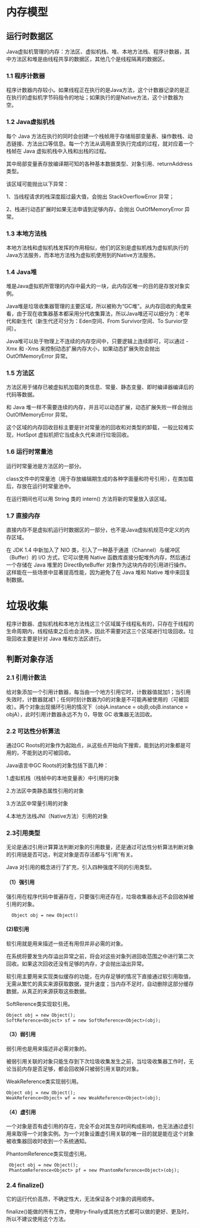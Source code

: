 
# 内存模型

## 运行时数据区
Java虚拟机管理的内存：方法区、虚拟机栈、堆、本地方法栈、程序计数器，其中方法区和堆是由线程共享的数据区，其他几个是线程隔离的数据区。  

### 1.1 程序计数器
程序计数器内存较小。如果线程正在执行的是Java方法，这个计数器记录的是正在执行的虚拟机字节码指令的地址；如果执行的是Native方法，这个计数器为空。  

### 1.2 Java虚拟机栈  
每个 Java 方法在执行的同时会创建一个栈帧用于存储局部变量表、操作数栈、动态链接、方法出口等信息。每一个方法从调用直至执行完成的过程，就对应着一个栈帧在 Java 虚拟机栈中入栈和出栈的过程。 

其中局部变量表存放编译期可知的各种基本数据类型、对象引用、returnAddress类型。  

该区域可能抛出以下异常：

1、当线程请求的栈深度超过最大值，会抛出 StackOverflowError 异常；

2、栈进行动态扩展时如果无法申请到足够内存，会抛出 OutOfMemoryError 异常。  

### 1.3 本地方法栈  
本地方法栈和虚拟机栈发挥的作用相似，他们的区别是虚拟机栈为虚拟机执行的Java方法服务，而本地方法栈为虚拟机使用到的Native方法服务。

### 1.4 Java堆  
堆是Java虚拟机所管理的内存中最大的一块，此内存区唯一的目的是存放对象实例。

Java堆是垃圾收集器管理的主要区域，所以被称为“GC堆”。从内存回收的角度来看，由于现在收集器基本都采用分代收集算法，所以Java堆还可以细分为：老年代和新生代（新生代还可分为：Eden空间、From Survivor空间、To Survior空间）。  

Java堆可以处于物理上不连续的内存空间中，只要逻辑上连续即可，可以通过 -Xmx 和 -Xms 来控制动态扩展内存大小，如果动态扩展失败会抛出 OutOfMemoryError 异常。  

### 1.5 方法区  
方法区用于储存已被虚拟机加载的类信息、常量、静态变量、即时编译器编译后的代码等数据。  

和 Java 堆一样不需要连续的内存，并且可以动态扩展，动态扩展失败一样会抛出 OutOfMemoryError 异常。  

这个区域的内存回收目标主要是针对常量池的回收和对类型的卸载，一般比较难实现，HotSpot 虚拟机把它当成永久代来进行垃圾回收。  

### 1.6 运行时常量池  
运行时常量池是方法区的一部分。

class文件中的常量池（用于存放编辑期生成的各种字面量和符号引用），在类加载后，存放在运行时常量池中。

在运行期间也可以用 String 类的 intern() 方法将新的常量放入该区域。

### 1.7 直接内存  
直接内存不是虚拟机运行时数据区的一部分，也不是Java虚拟机规范中定义的内存区域。

在 JDK 1.4 中新加入了 NIO 类，引入了一种基于通道（Channel）与缓冲区（Buffer）的 I/O 方式，它可以使用 Native 函数库直接分配堆外内存，然后通过一个存储在 Java 堆里的 DirectByteBuffer 对象作为这块内存的引用进行操作。这样能在一些场景中显著提高性能，因为避免了在 Java 堆和 Native 堆中来回复制数据。

# 垃圾收集
 
程序计数器、虚拟机栈和本地方法栈这三个区域属于线程私有的，只存在于线程的生命周期内，线程结束之后也会消失，因此不需要对这三个区域进行垃圾回收。垃圾回收主要是针对 Java 堆和方法区进行。

## 判断对象存活

### 2.1 引用计数法
给对象添加一个引用计数器，每当由一个地方引用它时，计数器值就加1；当引用失效时，计数器就减1；任何时刻计数器为0的对象是不可能再被使用的（可被回收）。两个对象出现循环引用的情况下（objA.instance = objB;objB.instance = objA），此时引用计数器永远不为 0，导致 GC 收集器无法回收。

### 2.2 可达性分析算法
通过GC Roots的对象作为起始点，从这些点开始向下搜索，能到达的对象都是可用的，不能到达的可被回收。

Java语言中GC Roots的对象包括下面几种：

1.虚拟机栈（栈帧中的本地变量表）中引用的对象

2.方法区中类静态属性引用的对象

3.方法区中常量引用的对象

4.本地方法栈JNI（Native方法）引用的对象

### 2.3引用类型
无论是通过引用计算算法判断对象的引用数量，还是通过可达性分析算法判断对象的引用链是否可达，判定对象是否存活都与“引用”有关。

Java 对引用的概念进行了扩充，引入四种强度不同的引用类型。

#### （1）强引用
强引用在程序代码中普遍存在，只要强引用还存在，垃圾收集器永远不会回收掉被引用的对象。

      Object obj = new Object()
      
####  (2)软引用
软引用就是用来描述一些还有用但并非必需的对象。

在系统将要发生内存溢出异常之前，将会对这些对象列进回收范围之中进行第二次回收。如果这次回收还没有足够的内存，才会抛出溢出异常。

软引用主要用来实现类似缓存的功能，在内存足够的情况下直接通过软引用取值，无需从繁忙的真实来源获取数据，提升速度；当内存不足时，自动删除这部分缓存数据，从真正的来源获取这些数据。

SoftRerence类实现软引用。

    Object obj = new Object();
    SoftReference<Object> sf = new SoftReference<Object>(obj);
 
#### （3）弱引用
弱引用也是用来描述非必需对象的。

被弱引用关联的对象只能生存到下次垃圾收集发生之前，当垃圾收集器工作时，无论当前内存是否足够，都会回收掉只被弱引用关联的对象。

WeakReference类实现弱引用。

    Object obj = new Object();
    WeakReference<Object> wf = new WeakReference<Object>(obj);
    
 #### （4）虚引用
 一个对象是否有虚引用的存在，完全不会对其生存时间构成影响，也无法通过虚引用来取得一个对象实例。为一个对象设置虚引用关联的唯一目的就是能在这个对象被收集器回收时收到一个系统通知。
 
 PhantomReference类实现虚引用。
 
     Object obj = new Object();
     PhantomReference<Object> pf = new PhantomReference<Object>(obj);
     
 ### 2.4 finalize()
 它的运行代价高昂，不确定性大，无法保证各个对象的调用顺序。
 
 finalize()能做的所有工作，使用try-finally或其他方式都可以做的更好、更及时，所以不建议使用这个方法。
 
 
 
   

        

    
    
    
    
     



















